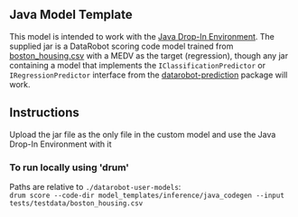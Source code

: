 ## Java Model Template

This model is intended to work with the [Java Drop-In Environment](../../../public_dropin_environments/java_codegen/).
The supplied jar is a DataRobot scoring code model trained from [boston_housing.csv](../../../tests/testdata/boston_housing.csv)
with a MEDV as the target (regression), though any jar containing a model that implements the `IClassificationPredictor` or
`IRegressionPredictor` interface from the [datarobot-prediction](https://mvnrepository.com/artifact/com.datarobot/datarobot-prediction)
package will work.

## Instructions
Upload the jar file as the only file in the custom model and use the Java Drop-In Environment with it

### To run locally using 'drum'
Paths are relative to `./datarobot-user-models`:  
`drum score --code-dir model_templates/inference/java_codegen --input tests/testdata/boston_housing.csv`
